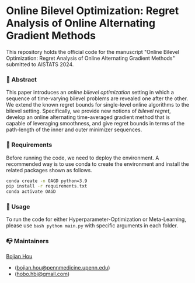 # Online Bilevel Optimization: Regret Analysis of Online Alternating Gradient Methods

This repository holds the official code for the manuscript
"Online Bilevel Optimization: Regret Analysis of Online Alternating Gradient Methods"
submitted to AISTATS 2024.

### 🦸‍ Abstract
This paper introduces an _online bilevel optimization_ setting in which a sequence of time-varying bilevel problems are revealed one after the other. We extend the known regret bounds for single-level online algorithms to the bilevel setting. Specifically, we provide new notions of _bilevel regret_, develop an online alternating time-averaged gradient method that is capable of leveraging smoothness, and give regret bounds in terms of the path-length of the inner and outer minimizer sequences.

### 📝 Requirements

Before running the code, we need to deploy the environment.
A recommended way is to use conda to create the environment and install the related packages shown as follows.

```bash
conda create -n OAGD python=3.9
pip install -r requirements.txt
conda activate OAGD 
```

### 🔨 Usage
To run the code for either Hyperparameter-Optimization or Meta-Learning, 
please use ```bash python main.py``` with specific arguments in each folder.


### 📭 Maintainers
[Bojian Hou](http://bojianhou.com) 
- ([bojian.hou@pennmedicine.upenn.edu](mailto:bojian.hou@pennmedicine.upenn.edu))
- ([hobo.hbj@gmail.com](mailto:hobo.hbj@gmail.com))